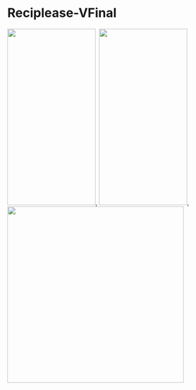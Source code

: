 # Reciplease-VFinal


<img src="https://user-images.githubusercontent.com/50337341/190499422-c19eec30-c162-4d8b-8546-98460ae0c27c.png" width="200" height="400">,
<img src="https://user-images.githubusercontent.com/50337341/190499769-afef8e60-d4fd-40b8-99b4-f13ef5365570.png" width="200" height="400">,
<img src="https://user-images.githubusercontent.com/50337341/190499874-8eca13ae-e0bf-4736-9e57-3977df89aabf.png" height="400">
